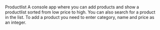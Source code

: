 Productlist
A console app where you can add products and show a productlist sorted from low price to high. You can also search for a product in the list.
To add a product you need to enter category, name and price as an integer.
